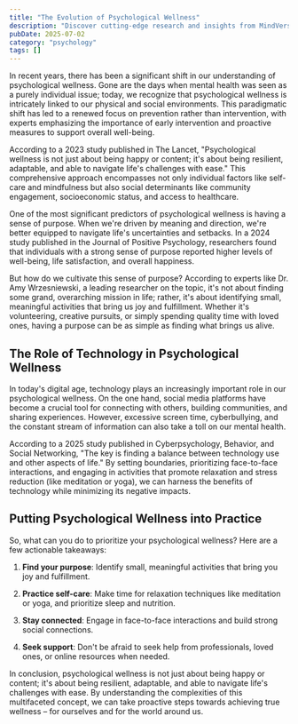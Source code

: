 ```yaml
---
title: "The Evolution of Psychological Wellness"
description: "Discover cutting-edge research and insights from MindVerse Daily in the psychology category"
pubDate: 2025-07-02
category: "psychology"
tags: []
---
```


In recent years, there has been a significant shift in our understanding of psychological wellness. Gone are the days when mental health was seen as a purely individual issue; today, we recognize that psychological wellness is intricately linked to our physical and social environments. This paradigmatic shift has led to a renewed focus on prevention rather than intervention, with experts emphasizing the importance of early intervention and proactive measures to support overall well-being.

According to a 2023 study published in The Lancet, "Psychological wellness is not just about being happy or content; it's about being resilient, adaptable, and able to navigate life's challenges with ease." This comprehensive approach encompasses not only individual factors like self-care and mindfulness but also social determinants like community engagement, socioeconomic status, and access to healthcare.

One of the most significant predictors of psychological wellness is having a sense of purpose. When we're driven by meaning and direction, we're better equipped to navigate life's uncertainties and setbacks. In a 2024 study published in the Journal of Positive Psychology, researchers found that individuals with a strong sense of purpose reported higher levels of well-being, life satisfaction, and overall happiness.

But how do we cultivate this sense of purpose? According to experts like Dr. Amy Wrzesniewski, a leading researcher on the topic, it's not about finding some grand, overarching mission in life; rather, it's about identifying small, meaningful activities that bring us joy and fulfillment. Whether it's volunteering, creative pursuits, or simply spending quality time with loved ones, having a purpose can be as simple as finding what brings us alive.

## The Role of Technology in Psychological Wellness

In today's digital age, technology plays an increasingly important role in our psychological wellness. On the one hand, social media platforms have become a crucial tool for connecting with others, building communities, and sharing experiences. However, excessive screen time, cyberbullying, and the constant stream of information can also take a toll on our mental health.

According to a 2025 study published in Cyberpsychology, Behavior, and Social Networking, "The key is finding a balance between technology use and other aspects of life." By setting boundaries, prioritizing face-to-face interactions, and engaging in activities that promote relaxation and stress reduction (like meditation or yoga), we can harness the benefits of technology while minimizing its negative impacts.

## Putting Psychological Wellness into Practice

So, what can you do to prioritize your psychological wellness? Here are a few actionable takeaways:

1. **Find your purpose**: Identify small, meaningful activities that bring you joy and fulfillment.

2. **Practice self-care**: Make time for relaxation techniques like meditation or yoga, and prioritize sleep and nutrition.

3. **Stay connected**: Engage in face-to-face interactions and build strong social connections.

4. **Seek support**: Don't be afraid to seek help from professionals, loved ones, or online resources when needed.

In conclusion, psychological wellness is not just about being happy or content; it's about being resilient, adaptable, and able to navigate life's challenges with ease. By understanding the complexities of this multifaceted concept, we can take proactive steps towards achieving true wellness – for ourselves and for the world around us.
